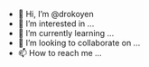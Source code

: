 - 👋 Hi, I’m @drokoyen
- 👀 I’m interested in ...
- 🌱 I’m currently learning ...
- 💞️ I’m looking to collaborate on ...
- 📫 How to reach me ...

<!---
drokoyen/drokoyen is a ✨ special ✨ repository because its `README.md` (this file) appears on your GitHub profile.
You can click the Preview link to take a look at your changes.
--->
